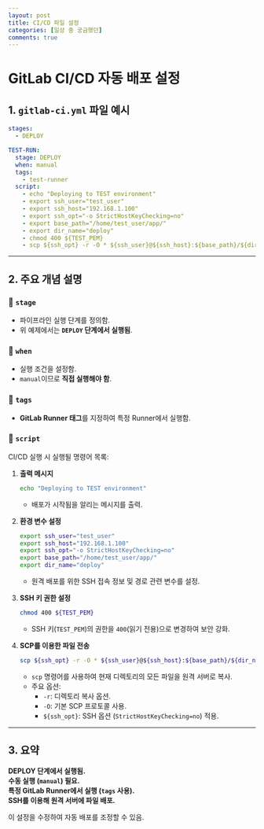 ```yaml
---
layout: post
title: CI/CD 파일 설정
categories: [일상 중 궁금했던]
comments: true
---
```



# GitLab CI/CD 자동 배포 설정

## 1. `gitlab-ci.yml` 파일 예시
```yaml
stages:
  - DEPLOY

TEST-RUN:
  stage: DEPLOY
  when: manual
  tags:
    - test-runner
  script:
    - echo "Deploying to TEST environment"
    - export ssh_user="test_user"
    - export ssh_host="192.168.1.100"
    - export ssh_opt="-o StrictHostKeyChecking=no"
    - export base_path="/home/test_user/app/"
    - export dir_name="deploy"
    - chmod 400 ${TEST_PEM}
    - scp ${ssh_opt} -r -O * ${ssh_user}@${ssh_host}:${base_path}/${dir_name}/
```

---

## 2. 주요 개념 설명

### 🔹 `stage`
- 파이프라인 실행 단계를 정의함.
- 위 예제에서는 **`DEPLOY` 단계에서 실행됨**.

### 🔹 `when`
- 실행 조건을 설정함.
- `manual`이므로 **직접 실행해야 함**.

### 🔹 `tags`
- **GitLab Runner 태그**를 지정하여 특정 Runner에서 실행함.

### 🔹 `script`
CI/CD 실행 시 실행될 명령어 목록:

1. **출력 메시지**
   ```sh
   echo "Deploying to TEST environment"
   ```
   - 배포가 시작됨을 알리는 메시지를 출력.

2. **환경 변수 설정**
   ```sh
   export ssh_user="test_user"
   export ssh_host="192.168.1.100"
   export ssh_opt="-o StrictHostKeyChecking=no"
   export base_path="/home/test_user/app/"
   export dir_name="deploy"
   ```
   - 원격 배포를 위한 SSH 접속 정보 및 경로 관련 변수를 설정.

3. **SSH 키 권한 설정**
   ```sh
   chmod 400 ${TEST_PEM}
   ```
   - SSH 키(`TEST_PEM`)의 권한을 `400`(읽기 전용)으로 변경하여 보안 강화.

4. **SCP를 이용한 파일 전송**
   ```sh
   scp ${ssh_opt} -r -O * ${ssh_user}@${ssh_host}:${base_path}/${dir_name}/
   ```
   - `scp` 명령어를 사용하여 현재 디렉토리의 모든 파일을 원격 서버로 복사.
   - 주요 옵션:
     - `-r`: 디렉토리 복사 옵션.
     - `-O`: 기본 SCP 프로토콜 사용.
     - `${ssh_opt}`: SSH 옵션 (`StrictHostKeyChecking=no`) 적용.

---

## 3. 요약
 **DEPLOY 단계에서 실행됨.**  
 **수동 실행 (`manual`) 필요.**  
 **특정 GitLab Runner에서 실행 (`tags` 사용).**  
 **SSH를 이용해 원격 서버에 파일 배포.**  

이 설정을 수정하여 자동 배포를 조정할 수 있음.


